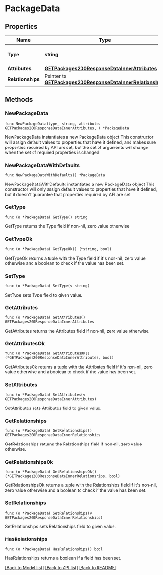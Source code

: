 # PackageData

## Properties

Name | Type | Description | Notes
------------ | ------------- | ------------- | -------------
**Type** | **string** | The resource&#39;s type | [default to "packages"]
**Attributes** | [**GETPackages200ResponseDataInnerAttributes**](GETPackages200ResponseDataInnerAttributes.md) |  | 
**Relationships** | Pointer to [**GETPackages200ResponseDataInnerRelationships**](GETPackages200ResponseDataInnerRelationships.md) |  | [optional] 

## Methods

### NewPackageData

`func NewPackageData(type_ string, attributes GETPackages200ResponseDataInnerAttributes, ) *PackageData`

NewPackageData instantiates a new PackageData object
This constructor will assign default values to properties that have it defined,
and makes sure properties required by API are set, but the set of arguments
will change when the set of required properties is changed

### NewPackageDataWithDefaults

`func NewPackageDataWithDefaults() *PackageData`

NewPackageDataWithDefaults instantiates a new PackageData object
This constructor will only assign default values to properties that have it defined,
but it doesn't guarantee that properties required by API are set

### GetType

`func (o *PackageData) GetType() string`

GetType returns the Type field if non-nil, zero value otherwise.

### GetTypeOk

`func (o *PackageData) GetTypeOk() (*string, bool)`

GetTypeOk returns a tuple with the Type field if it's non-nil, zero value otherwise
and a boolean to check if the value has been set.

### SetType

`func (o *PackageData) SetType(v string)`

SetType sets Type field to given value.


### GetAttributes

`func (o *PackageData) GetAttributes() GETPackages200ResponseDataInnerAttributes`

GetAttributes returns the Attributes field if non-nil, zero value otherwise.

### GetAttributesOk

`func (o *PackageData) GetAttributesOk() (*GETPackages200ResponseDataInnerAttributes, bool)`

GetAttributesOk returns a tuple with the Attributes field if it's non-nil, zero value otherwise
and a boolean to check if the value has been set.

### SetAttributes

`func (o *PackageData) SetAttributes(v GETPackages200ResponseDataInnerAttributes)`

SetAttributes sets Attributes field to given value.


### GetRelationships

`func (o *PackageData) GetRelationships() GETPackages200ResponseDataInnerRelationships`

GetRelationships returns the Relationships field if non-nil, zero value otherwise.

### GetRelationshipsOk

`func (o *PackageData) GetRelationshipsOk() (*GETPackages200ResponseDataInnerRelationships, bool)`

GetRelationshipsOk returns a tuple with the Relationships field if it's non-nil, zero value otherwise
and a boolean to check if the value has been set.

### SetRelationships

`func (o *PackageData) SetRelationships(v GETPackages200ResponseDataInnerRelationships)`

SetRelationships sets Relationships field to given value.

### HasRelationships

`func (o *PackageData) HasRelationships() bool`

HasRelationships returns a boolean if a field has been set.


[[Back to Model list]](../README.md#documentation-for-models) [[Back to API list]](../README.md#documentation-for-api-endpoints) [[Back to README]](../README.md)


